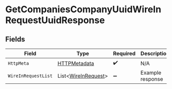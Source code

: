 # GetCompaniesCompanyUuidWireInRequestUuidResponse


## Fields

| Field                                                           | Type                                                            | Required                                                        | Description                                                     |
| --------------------------------------------------------------- | --------------------------------------------------------------- | --------------------------------------------------------------- | --------------------------------------------------------------- |
| `HttpMeta`                                                      | [HTTPMetadata](../../Models/Components/HTTPMetadata.md)         | :heavy_check_mark:                                              | N/A                                                             |
| `WireInRequestList`                                             | List<[WireInRequest](../../Models/Components/WireInRequest.md)> | :heavy_minus_sign:                                              | Example response                                                |
